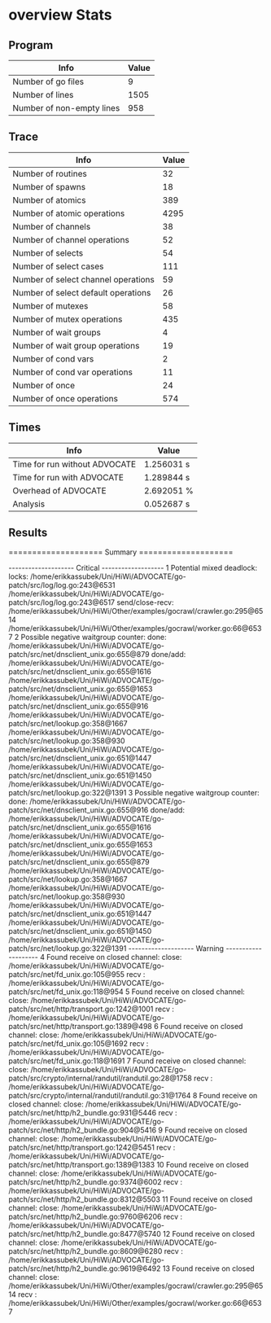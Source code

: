 # overview Stats

## Program
| Info | Value |
| - | - |
| Number of go files | 9 |
| Number of lines | 1505 |
| Number of non-empty lines | 958 |


## Trace
| Info | Value |
| - | - |
| Number of routines | 32 |
| Number of spawns | 18 |
| Number of atomics | 389 |
| Number of atomic operations | 4295 |
| Number of channels | 38 |
| Number of channel operations | 52 |
| Number of selects | 54 |
| Number of select cases | 111 |
| Number of select channel operations | 59 |
| Number of select default operations | 26 |
| Number of mutexes | 58 |
| Number of mutex operations | 435 |
| Number of wait groups | 4 |
| Number of wait group operations | 19 |
| Number of cond vars | 2 |
| Number of cond var operations | 11 |
| Number of once | 24| 
| Number of once operations | 574 |


## Times
| Info | Value |
| - | - |
| Time for run without ADVOCATE | 1.256031 s |
| Time for run with ADVOCATE | 1.289844 s |
| Overhead of ADVOCATE | 2.692051 % |
| Analysis | 0.052687 s |


## Results
==================== Summary ====================

-------------------- Critical -------------------
1 Potential mixed deadlock:
	locks: 
		/home/erikkassubek/Uni/HiWi/ADVOCATE/go-patch/src/log/log.go:243@6531
		/home/erikkassubek/Uni/HiWi/ADVOCATE/go-patch/src/log/log.go:243@6517
	send/close-recv: 
		/home/erikkassubek/Uni/HiWi/Other/examples/gocrawl/crawler.go:295@6514
		/home/erikkassubek/Uni/HiWi/Other/examples/gocrawl/worker.go:66@6537
2 Possible negative waitgroup counter:
	done: /home/erikkassubek/Uni/HiWi/ADVOCATE/go-patch/src/net/dnsclient_unix.go:655@879
	done/add: 
		/home/erikkassubek/Uni/HiWi/ADVOCATE/go-patch/src/net/dnsclient_unix.go:655@1616
		/home/erikkassubek/Uni/HiWi/ADVOCATE/go-patch/src/net/dnsclient_unix.go:655@1653
		/home/erikkassubek/Uni/HiWi/ADVOCATE/go-patch/src/net/dnsclient_unix.go:655@916
		/home/erikkassubek/Uni/HiWi/ADVOCATE/go-patch/src/net/lookup.go:358@1667
		/home/erikkassubek/Uni/HiWi/ADVOCATE/go-patch/src/net/lookup.go:358@930
		/home/erikkassubek/Uni/HiWi/ADVOCATE/go-patch/src/net/dnsclient_unix.go:651@1447
		/home/erikkassubek/Uni/HiWi/ADVOCATE/go-patch/src/net/dnsclient_unix.go:651@1450
		/home/erikkassubek/Uni/HiWi/ADVOCATE/go-patch/src/net/lookup.go:322@1391
3 Possible negative waitgroup counter:
	done: /home/erikkassubek/Uni/HiWi/ADVOCATE/go-patch/src/net/dnsclient_unix.go:655@916
	done/add: 
		/home/erikkassubek/Uni/HiWi/ADVOCATE/go-patch/src/net/dnsclient_unix.go:655@1616
		/home/erikkassubek/Uni/HiWi/ADVOCATE/go-patch/src/net/dnsclient_unix.go:655@1653
		/home/erikkassubek/Uni/HiWi/ADVOCATE/go-patch/src/net/dnsclient_unix.go:655@879
		/home/erikkassubek/Uni/HiWi/ADVOCATE/go-patch/src/net/lookup.go:358@1667
		/home/erikkassubek/Uni/HiWi/ADVOCATE/go-patch/src/net/lookup.go:358@930
		/home/erikkassubek/Uni/HiWi/ADVOCATE/go-patch/src/net/dnsclient_unix.go:651@1447
		/home/erikkassubek/Uni/HiWi/ADVOCATE/go-patch/src/net/dnsclient_unix.go:651@1450
		/home/erikkassubek/Uni/HiWi/ADVOCATE/go-patch/src/net/lookup.go:322@1391
-------------------- Warning --------------------
4 Found receive on closed channel:
	close: /home/erikkassubek/Uni/HiWi/ADVOCATE/go-patch/src/net/fd_unix.go:105@955
	recv : /home/erikkassubek/Uni/HiWi/ADVOCATE/go-patch/src/net/fd_unix.go:118@954
5 Found receive on closed channel:
	close: /home/erikkassubek/Uni/HiWi/ADVOCATE/go-patch/src/net/http/transport.go:1242@1001
	recv : /home/erikkassubek/Uni/HiWi/ADVOCATE/go-patch/src/net/http/transport.go:1389@498
6 Found receive on closed channel:
	close: /home/erikkassubek/Uni/HiWi/ADVOCATE/go-patch/src/net/fd_unix.go:105@1692
	recv : /home/erikkassubek/Uni/HiWi/ADVOCATE/go-patch/src/net/fd_unix.go:118@1691
7 Found receive on closed channel:
	close: /home/erikkassubek/Uni/HiWi/ADVOCATE/go-patch/src/crypto/internal/randutil/randutil.go:28@1758
	recv : /home/erikkassubek/Uni/HiWi/ADVOCATE/go-patch/src/crypto/internal/randutil/randutil.go:31@1764
8 Found receive on closed channel:
	close: /home/erikkassubek/Uni/HiWi/ADVOCATE/go-patch/src/net/http/h2_bundle.go:931@5446
	recv : /home/erikkassubek/Uni/HiWi/ADVOCATE/go-patch/src/net/http/h2_bundle.go:904@5416
9 Found receive on closed channel:
	close: /home/erikkassubek/Uni/HiWi/ADVOCATE/go-patch/src/net/http/transport.go:1242@5451
	recv : /home/erikkassubek/Uni/HiWi/ADVOCATE/go-patch/src/net/http/transport.go:1389@1383
10 Found receive on closed channel:
	close: /home/erikkassubek/Uni/HiWi/ADVOCATE/go-patch/src/net/http/h2_bundle.go:9374@6002
	recv : /home/erikkassubek/Uni/HiWi/ADVOCATE/go-patch/src/net/http/h2_bundle.go:8312@5503
11 Found receive on closed channel:
	close: /home/erikkassubek/Uni/HiWi/ADVOCATE/go-patch/src/net/http/h2_bundle.go:9760@6206
	recv : /home/erikkassubek/Uni/HiWi/ADVOCATE/go-patch/src/net/http/h2_bundle.go:8477@5740
12 Found receive on closed channel:
	close: /home/erikkassubek/Uni/HiWi/ADVOCATE/go-patch/src/net/http/h2_bundle.go:8609@6280
	recv : /home/erikkassubek/Uni/HiWi/ADVOCATE/go-patch/src/net/http/h2_bundle.go:9619@6492
13 Found receive on closed channel:
	close: /home/erikkassubek/Uni/HiWi/Other/examples/gocrawl/crawler.go:295@6514
	recv : /home/erikkassubek/Uni/HiWi/Other/examples/gocrawl/worker.go:66@6537
